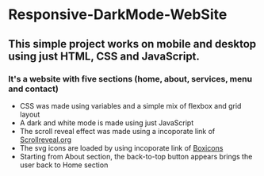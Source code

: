 # Responsive-DarkMode-WebSite
<h2> This simple project works on mobile and desktop using just HTML, CSS and JavaScript.</h2>
<h3> It's a website with five sections (home, about, services, menu and contact)</h3>
<ul>
  <li> CSS was made using variables and a simple mix of flexbox and grid layout </li>
  <li>A dark and white mode is made using just JavaScript</li>
  <li> The scroll reveal effect was made using a incoporate link of <a target=blank href= https://scrollrevealjs.org/> Scrollreveal.org</a>
  <li> The svg icons are loaded by using incoporate link of <a target=blank href=https://boxicons.com/> Boxicons</a></li>
  <li> Starting from About section, the back-to-top button appears brings the user back to Home section</li>
 </ul>
 
 
  
